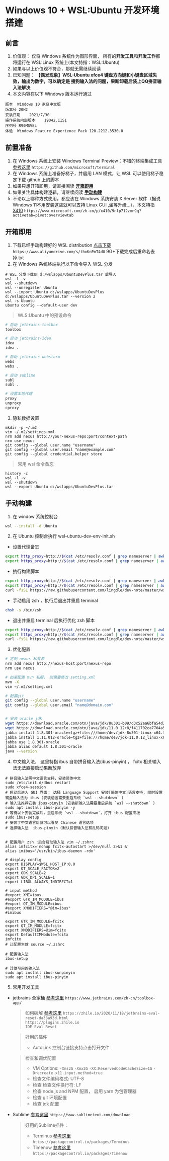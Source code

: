 # Windows 10 + WSL:Ubuntu 开发环境搭建

## 前言
1. 价值观： 仅将 Windows 系统作为图形界面， 所有的**开发工具**和**开发工作**都将运行在 WSL:Linux 系统上(本文特指：WSL:Ubuntu)
2. 如果与以上价值观不符合，那就无需继续阅读
3. 已知问题： **【偶发现象】WSL:Ubuntu xfce4 键盘方向键和小键盘区域失效，输出为数字，可以确定是 搜狗输入法的问题，果断卸载后装上QQ拼音输入法解决**
4. 本文内容在以下 Windows 版本运行通过 
```
版本	Windows 10 家庭中文版
版本号	20H2
安装日期	‎2021/‎7/‎30
操作系统内部版本	19042.1151
序列号	R90MSVEL
体验	Windows Feature Experience Pack 120.2212.3530.0
```


## 前置准备
1. 在 Windows 系统上安装 Windows Terminal Preview：不错的终端集成工具 [参考这里](https://github.com/microsoft/terminal) `https://github.com/microsoft/terminal`
2. 在 Windows 系统上准备好梯子，并启用 LAN 模式，让 WSL 可以使用梯子稳定下载 github 上的脚本
3. 如果只想开箱即用，请直接阅读 **[开箱即用](#开箱即用)**
4. 如果关注具体构建逻辑，请继续阅读 **[手动构建](#手动构建)**
5. 不论以上哪种方式使用，都应该在 Windows 系统安装 X Server 软件（据说Windows 11不用安装这些就可以支持 Linux GUI ,坐等升级...），本文特指 [X410](https://www.microsoft.com/zh-cn/p/x410/9nlp712zmn9q?activetab=pivot:overviewtab) `https://www.microsoft.com/zh-cn/p/x410/9nlp712zmn9q?activetab=pivot:overviewtab`

## 开箱即用
1. 下载已经手动构建好的 WSL distribution [点击下载](https://www.aliyundrive.com/s/thxKnPmT4dU) `https://www.aliyundrive.com/s/thxKnPmT4dU` 9G+下载完成后重命名去掉.txt
2. 在 Windows 系统终端执行以下命令导入 WSL 分发
```
# WSL 分发下载到 d:/wslapps/UbuntuDevPlus.tar 后导入
wsl -l -v
wsl --shutdown
wsl --unregister Ubuntu
wsl --import Ubuntu d:/wslapps/UbuntuDevPlus d:/wslapps/UbuntuDevPlus.tar --version 2
wsl -s Ubuntu
ubuntu config --default-user dev
```
> WLS:Ubuntu 中的预设命令

```bash
# 启动 jetbrains-toolbox
toolbox

# 启动 jetbrains-idea
idea
idea . 

# 启动 jetbrains-webstorm
webs
webs .

# 启动 sublime
subl
subl .

# 设置本地代理
proxy
unproxy
cproxy
```

3. 隐私数据设置
```
mkdir -p ~/.m2
vim ~/.m2/settings.xml
nrm add nexus http://your-nexus-repo:port/context-path
nrm use nexus
git config --global user.name "username"
git config --global user.email "name@example.com"
git config --global credential.helper store
```

> 常用 wsl 命令备忘

```
history -c
wsl -l -v
wsl --shutdown
wsl --export Ubuntu d:/wslapps/UbuntuDevPlus.tar
```

## 手动构建
1. 在 window 系统控制台

```bash
wsl --install -d Ubuntu
```

2. 在 Ubuntu 控制台执行 wsl-ubuntu-dev-env-init.sh

- 设置代理备忘
```bash
export http_proxy=http://$(cat /etc/resolv.conf | grep nameserver | awk '{print $2; exit;}'):7890
export https_proxy=http://$(cat /etc/resolv.conf | grep nameserver | awk '{print $2; exit;}'):7890
```
- 执行构建脚本
```bash
export http_proxy=http://$(cat /etc/resolv.conf | grep nameserver | awk '{print $2; exit;}'):7890
export https_proxy=http://$(cat /etc/resolv.conf | grep nameserver | awk '{print $2; exit;}'):7890
curl -fsSL https://raw.githubusercontent.com/lingdle/dev-note/master/wsl-ubuntu-dev-env-init-2-1.sh | bash
```
- 手动启用 zsh ，执行后退出并重启 terminal
```bash
chsh -s /bin/zsh
```
- 退出并重启 terminal 后执行优化 zsh 脚本
```zsh
export http_proxy=http://$(cat /etc/resolv.conf | grep nameserver | awk '{print $2; exit;}'):7890
export https_proxy=http://$(cat /etc/resolv.conf | grep nameserver | awk '{print $2; exit;}'):7890
curl -fsSL https://raw.githubusercontent.com/lingdle/dev-note/master/wsl-ubuntu-dev-env-init-2-2.sh | zsh
```

3. 优化配置

```bash
# 定制 nexus 私有源
nrm add nexus http://nexus-host:port/nexus-repo
nrm use nexus

# 如果配置 mvn 私服， 则需要修改 setting.xml
mvn -X
vim ~/.m2/setting.xml

# 配置git
git config --global user.name "username"
git config --global user.email "name@domain.com"


# 安装 oracle jdk
wget https://download.oracle.com/otn/java/jdk/8u301-b09/d3c52aa6bfa54d3ca74e617f18309292/jdk-8u301-linux-x64.tar.gz
wget https://download.oracle.com/otn/java/jdk/11.0.12+8/f411702ca7704a54a79ead0c2e0942a3/jdk-11.0.12_linux-x64_bin.tar.gz
jabba install 1.8.301-oracle=tgz+file:///home/dev/jdk-8u301-linux-x64.tar.gz
jabba install 1.11.012-oracle=tgz+file:///home/dev/jdk-11.0.12_linux-x64_bin.tar.gz
jabba use 1.8.301-oracle
jabba alias default 1.8.301-oracle
java --version
```

4. 中文输入法， 这里特指 ibus 自带拼音输入法(ibus-pinyin) ， fcitx 相关输入法无法直接启动果断放弃

```
# 拼音输入法需中文语言支持，安装简体中文
sudo /etc/init.d/dbus restart
sudo xfce4-session
# 启动后进入 GUI 界面： 选择 Language Support 安装[简体中文]语言支持, 同时设置键盘输入法为 ibus (安装语言需要重启系统 `wsl --shutdown` )
# 输入法推荐安装 ibus-pinyin (安装新输入法需要重启系统 `wsl --shutdown` )
sudo apt install ibus-pinyin -y
# 等待以上安装完成后，重启系统 `wsl --shutdown`，打开 ibus 配置面板
sudo ibus-setup
# 安装了中文语言后就可以看见 Chinese 语言选项
# 选择输入法  ibus-pinyin (默认拼音输入法有乱码问题)


# 配置用户 zsh :后台启动输入法 vim ~/.zshrc
alias imfcitx='nohup fcitx-autostart >/dev/null 2>&1 &'
alias imibus='/usr/bin/ibus-daemon -rdx'

# display config
export DISPLAY=$WSL_HOST_IP:0.0
export QT_SCALE_FACTOR=2
export GDK_SCALE=2
export GDK_DPI_SCALE=1
export LIBGL_ALWAYS_INDIRECT=1

# input method
#export XMI=ibus
#export GTK_IM_MODULE=ibus
#export QT_IM_MODULE=ibus
#export XMODIFIERS="@im=ibus"
#imibus

export GTK_IM_MODULE=fcitx
export QT_IM_MODULE=fcitx
export XMODIFIERS=@im=fcitx
export DefaultIMModule=fcitx
imfcitx
# 让配置生效 source ~/.zshrc

# 配置输入法
ibus-setup

# 其他可用的输入法 
sudo apt install ibus-sunpinyin
sudo apt install ibus-pinyin
```


5. 常用开发工具

- jetbrains 全家桶 [参考这里](https://www.jetbrains.com/zh-cn/toolbox-app/) `https://www.jetbrains.com/zh-cn/toolbox-app/`

    > 如何破解 [参考这里](https://zhile.io/2020/11/18/jetbrains-eval-reset-da33a93d.html) `https://zhile.io/2020/11/18/jetbrains-eval-reset-da33a93d.html`   
    > `https://plugins.zhile.io`  
    > `IDE Eval Reset`
 
    > 好用的插件
    > - AutoLink 控制台链接支持点击打开文件  

    > 检查和调优配置
    > - VM Options: `-Xms2G` `-Xmx2G` `-XX:ReservedCodeCacheSize=1G` `-Drecreate.x11.input.method=true`
    > - 检查文件编码格式: UTF-8
    > - 检查 检查文件换行符: LF
    > - 检查 node.js and NPM 配置， 启用 yarn 为包管理器
    > - 检查 git 环境配置
    > - 检查 jdk 配置

- Sublime [参考这里](https://www.sublimetext.com/download) `https://www.sublimetext.com/download`
    > 好用的Sublime插件： 
    > - Terminus [参考这里](https://packagecontrol.io/packages/Terminus) `https://packagecontrol.io/packages/Terminus`
    > - Timenow [参考这里](https://packagecontrol.io/packages/Timenow) `https://packagecontrol.io/packages/Timenow`





